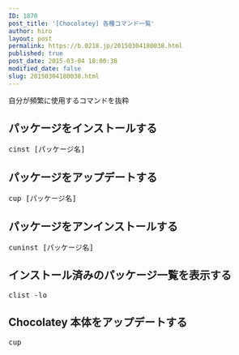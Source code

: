```yaml
---
ID: 1870
post_title: '[Chocolatey] 各種コマンド一覧'
author: hiro
layout: post
permalink: https://b.0218.jp/20150304180038.html
published: true
post_date: 2015-03-04 18:00:38
modified_date: false
slug: 20150304180038.html
---
```

自分が頻繁に使用するコマンドを抜粋
<!--more-->
<h2>パッケージをインストールする</h2>
<pre>cinst [パッケージ名]</pre>
<h2>パッケージをアップデートする</h2>
<pre>cup [パッケージ名]</pre>
<h2>パッケージをアンインストールする</h2>
<pre>cuninst [パッケージ名]</pre>
<h2>インストール済みのパッケージ一覧を表示する</h2>
<pre>clist -lo</pre>
<h2>Chocolatey 本体をアップデートする</h2>
<pre>cup</pre>